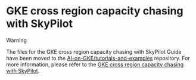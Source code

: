 # GKE cross region capacity chasing with SkyPilot
>[!WARNING]
>The files for the GKE cross region capacity chasing with SkyPilot Guide have been moved to the [AI-on-GKE/tutorials-and-examples](https://github.com/ai-on-gke/tutorials-and-examples) repository. For more information, please refer to the [GKE cross region capacity chasing with SkyPilot](https://gke-ai-labs.dev/docs/tutorials/skypilot/cross-region-capacity-chasing/).